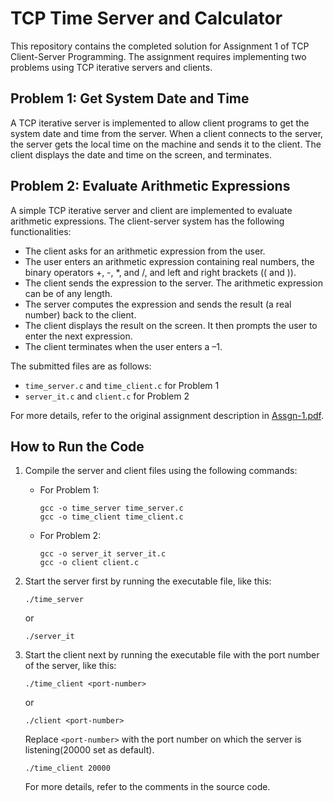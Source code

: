 # TCP Time Server and Calculator

This repository contains the completed solution for Assignment 1 of TCP Client-Server Programming. The assignment requires implementing two problems using TCP iterative servers and clients.

## Problem 1: Get System Date and Time

A TCP iterative server is implemented to allow client programs to get the system date and time from the server. When a client connects to the server, the server gets the local time on the machine and sends it to the client. The client displays the date and time on the screen, and terminates.

## Problem 2: Evaluate Arithmetic Expressions

A simple TCP iterative server and client are implemented to evaluate arithmetic expressions. The client-server system has the following functionalities:

- The client asks for an arithmetic expression from the user.
- The user enters an arithmetic expression containing real numbers, the binary operators +, -, *, and /, and left and right brackets (( and )). 
- The client sends the expression to the server. The arithmetic expression can be of any length.
- The server computes the expression and sends the result (a real number) back to the client.
- The client displays the result on the screen. It then prompts the user to enter the next expression.
- The client terminates when the user enters a –1.

The submitted files are as follows:

- `time_server.c` and `time_client.c` for Problem 1
- `server_it.c` and `client.c` for Problem 2

For more details, refer to the original assignment description in [Assgn-1.pdf](Assgn-1.pdf).

## How to Run the Code

1. Compile the server and client files using the following commands:
   - For Problem 1:
   
      ```
      gcc -o time_server time_server.c
      gcc -o time_client time_client.c
      ```

   - For Problem 2:
   
      ```
      gcc -o server_it server_it.c
      gcc -o client client.c
      ```

2. Start the server first by running the executable file, like this:

   ```
   ./time_server
   ```
   or 
   ```
   ./server_it
   ```

3. Start the client next by running the executable file with the port number of the server, like this:

   ```
   ./time_client <port-number>
   ```
   or
   ```
   ./client <port-number>
   ```

   Replace `<port-number>` with the port number on which the server is listening(20000 set as default).

   ```
   ./time_client 20000
   ```

   For more details, refer to the comments in the source code.